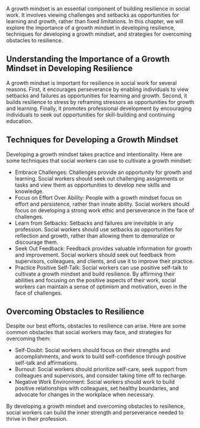 
A growth mindset is an essential component of building resilience in social work. It involves viewing challenges and setbacks as opportunities for learning and growth, rather than fixed limitations. In this chapter, we will explore the importance of a growth mindset in developing resilience, techniques for developing a growth mindset, and strategies for overcoming obstacles to resilience.

Understanding the Importance of a Growth Mindset in Developing Resilience
-------------------------------------------------------------------------

A growth mindset is important for resilience in social work for several reasons. First, it encourages perseverance by enabling individuals to view setbacks and failures as opportunities for learning and growth. Second, it builds resilience to stress by reframing stressors as opportunities for growth and learning. Finally, it promotes professional development by encouraging individuals to seek out opportunities for skill-building and continuing education.

Techniques for Developing a Growth Mindset
------------------------------------------

Developing a growth mindset takes practice and intentionality. Here are some techniques that social workers can use to cultivate a growth mindset:

* Embrace Challenges: Challenges provide an opportunity for growth and learning. Social workers should seek out challenging assignments or tasks and view them as opportunities to develop new skills and knowledge.
* Focus on Effort Over Ability: People with a growth mindset focus on effort and persistence, rather than innate ability. Social workers should focus on developing a strong work ethic and perseverance in the face of challenges.
* Learn from Setbacks: Setbacks and failures are inevitable in any profession. Social workers should use setbacks as opportunities for reflection and growth, rather than allowing them to demoralize or discourage them.
* Seek Out Feedback: Feedback provides valuable information for growth and improvement. Social workers should seek out feedback from supervisors, colleagues, and clients, and use it to improve their practice.
* Practice Positive Self-Talk: Social workers can use positive self-talk to cultivate a growth mindset and build resilience. By affirming their abilities and focusing on the positive aspects of their work, social workers can maintain a sense of optimism and motivation, even in the face of challenges.

Overcoming Obstacles to Resilience
----------------------------------

Despite our best efforts, obstacles to resilience can arise. Here are some common obstacles that social workers may face, and strategies for overcoming them:

* Self-Doubt: Social workers should focus on their strengths and accomplishments, and work to build self-confidence through positive self-talk and affirmations.
* Burnout: Social workers should prioritize self-care, seek support from colleagues and supervisors, and consider taking time off to recharge.
* Negative Work Environment: Social workers should work to build positive relationships with colleagues, set healthy boundaries, and advocate for changes in the workplace when necessary.

By developing a growth mindset and overcoming obstacles to resilience, social workers can build the inner strength and perseverance needed to thrive in their profession.
